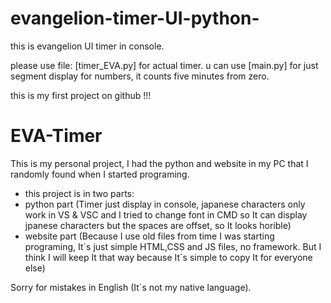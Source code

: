 # evangelion-timer-UI-python-

this is evangelion UI timer in console.

please use file: [timer_EVA.py] for actual timer.
u can use [main.py] for just segment display for numbers, it counts five minutes from zero.

this is my first project on github !!!

# EVA-Timer
This is my personal project, I had the python and website in my PC that I randomly found when I started programing.
- this project is in two parts:
-  python part (Timer just display in console, japanese characters only work in VS & VSC and I tried to change font in CMD so It can display jpanese characters but the spaces are offset, so It looks horible)
-  website part (Because I use old files from time I was starting programing, It´s just simple HTML,CSS and JS files, no framework. But I think I will keep It that way because It´s simple to copy It for everyone else)

Sorry for mistakes in English (It´s not my native language).
